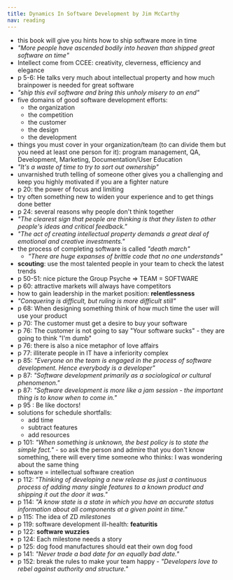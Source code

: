 ```yaml
---
title: Dynamics In Software Development by Jim McCarthy
nav: reading
---
```


- this book will give you hints how to ship software more in time
- *"More people have ascended bodily into heaven than shipped great software on time"*
- Intellect come from CCEE: creativity, cleverness, efficiency and elegance
- p 5-6: He talks very much about intellectual property and how much brainpower is needed for great software
- *"ship this evil software and bring this unholy misery to an end"*
- five domains of good software development efforts:
  - the organization
  - the competition
  - the customer
  - the design
  - the development
- things you must cover in your organization/team (to can divide them but you need at least one person for it): program
  management, QA, Development, Marketing, Documentation/User Education
- *"It's a waste of time to try to sort out ownership"*
- unvarnished truth telling of someone other gives you a challenging and keep you highly motivated if you are a fighter
  nature
- p 20: the power of focus and limiting
- try often something new to widen your experience and to get things done better
- p 24: several reasons why people don't think together
- *"The clearest sign that people are thinking is that they listen to other people's ideas and critical feedback."*
- *"The act of creating intellectual property demands a great deal of emotional and creative investments."*
- the process of completing software is called *"death march"*
  -  *"There are huge expanses of brittle code that no one understands"*
- **scouting**: use the most talented people in your team to check the latest trends
- p 50-51: nice picture the Group Psyche => TEAM = SOFTWARE
- p 60: attractive markets will always have competitors
- how to gain leadership in the market position: **relentlessness**
- *"Conquering is difficult, but ruling is more difficult still"*
- p 68: When designing something think of how much time the user will use your product
- p 70: The customer must get a desire to buy your software
- p 76: The customer is not going to say "Your software sucks" - they are going to think "I'm dumb"
- p 76: there is also a nice metaphor of love affairs
- p 77: illiterate people in IT have a inferiority complex
- p 85: *"Everyone on the team is engaged in the process of software development. Hence everybody is a developer"*
- p 87: *"Software development primarily as a sociological or cultural phenomenon."*
- p 87: *"Software development is more like a jam session - the important thing is to know when to come in."*
- p 95 : Be like doctors!
- solutions for schedule shortfalls:
  - add time
  - subtract features
  - add resources
- p 101: *"When something is unknown, the best policy is to state the simple fact."* - so ask the person and admire that
  you don't know something, there will every time someone who thinks: I was wondering about the same thing
- software = intellectual software creation
- p 112: *"Thinking of developing a new release as just a continuous process of adding many single features to a known
  product and shipping it out the door it was."*
- p 114: *"A know state is a state in which you have an accurate status information about all components at a given
  point in time."*
- p 115: The idea of ZD *milestones*
- p 119: software development ill-health: **featuritis**
- p 122: **software wuzzies**
- p 124: Each milestone needs a story
- p 125: dog food manufactures should eat their own dog food
- p 141: *"Never trade a bad date for an equally bad date."*
- p 152: break the rules to make your team happy - *"Developers love to rebel against authority and structure."*


